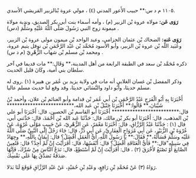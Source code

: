 ١١٠٥ م د س:** حبيب الأَعور المدني (٤) ، مولي عروة بْنالزبير القريشي الأسدي.

**رَوَى عَن:** مولاه عروة بْن الزبير (م) ، وأمه أسماء بنت أبي بكر الصديق، وندبة مولاة ميمونة زوج النبي رَسُولَ صَلَّى اللَّهُ عَلَيْهِ وسَلَّمَ (دس) .

**رَوَى عَنه:** الضحاك بْن عثمان الحزامي، وعبد الواحد بْن ميمون مولى عروة بْن الزبير، وعُبَيد اللَّه بْن عروة بْن الزبير، وأبو الأسود مُحَمَّد بْن عَبْد الرَّحْمَنِ بْن نوفل يتيم عروة، ومحمد بْن مسلم بْن شهاب الزُّهْرِيّ (م د س) .

ذكره مُحَمَّد بْن سعد في الطبقة الرابعة من أهل المدينة،** وَقَال:** مات قديما في آخر سلطان بني أمية، وكَانَ قليل الحديث.

وذكر المفضل بْن غسان الغلابي أنه مات في ولاية يزيد بن عُمَر بن هبيرة (١) .روى له مسلم حديثا، وأَبُو داود والنَّسَائي حديثا، وقد وقع لنا حديث مسلم عاليا.

أَخْبَرَنَا بِهِ أَبُو الْفَرَجِ عَبْدُ الرَّحْمَنِ بْن أَبي عُمَر بْن قدامة وأبو الغنائم بْن علان، وأحمد بْنُ شَيْبَانَ،** قَالُوا:** أَخْبَرَنَا حَنْبَلُ بْن عَبد الله،************************** قال:************************** أَخْبَرَنَا أبو القاسم بْن الحصين، قال: أَخْبَرَنَا أبو علي بْن المذهب، قال: أَخْبَرَنَا أبو بكر بْن مالك، قال: حَدَّثَنَا عَبد الله بْن أَحْمَدَ، قال: حَدَّثني أبي، قال (١) : حَدَّثَنَا عَبْدُ الرَّزَّاقِ، قال: أَخْبَرَنَا مَعْمَرٌ، عَنِ الزُّهْرِيّ، عَنْ حَبِيبٍ مَوْلَى عُرْوَةَ، عَنْ عُرْوَةَ بْنِ الزُّبَيْرِ، عَن أَبِي مُرَوَاحٍ الْغِفَارِيِّ، عَن أَبِي ذَرٍّ، قال: جَاءَ رَجُلٌ إِلَى النَّبِيِّ صَلَّى اللَّهُ عَلَيْه وسَلَّمَ فَسَأَلَهُ،** فَقَالَ:** يَا رَسُولَ اللَّهِ، أَيُّ الْعَمَلِ أَفْضَلُ؟ قال: إِيمَانٌ بِاللَّهِ،** وجِهَادٌ فِي سَبِيلِهِ"قال:** فَأُيُّ الْعَتَاقَةِ أَفْضَلُ؟ قال: أَنْفَسُهَا، قال: أَفَرَأَيْتَ إِنْ لَمْ أَجِدْ؟ قال: فَتُعِينُ الصَّانِعَ أَوْ تَصْنَعُ لأَخْرَقَ (٢) ، قال: أَفَرَأَيْتَ إِنْ لَمْ أَسْتَطِعْ، قال: تَدَعُ النَّاسَ مِنْ شَرِّكَ، فَإِنَّهَا صَدَقَةٌ تَصَدَّقُ بِهَا عَلَى نَفْسِكَ.

رَوَاهُ (٣) عَنْ مُحَمَّدِ بْنِ رَافِعٍ، وعَبْدِ بْنِ حُمَيْدٍ، عَنْ عَبْدِ الرَّزَّاقِ فَوَقَعَ لَنَا بَدَلا.